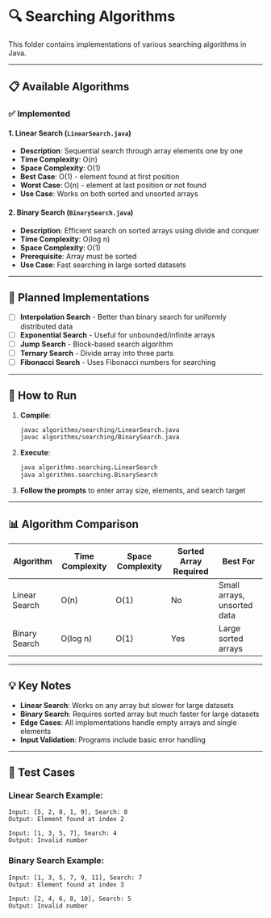 # 🔍 Searching Algorithms

This folder contains implementations of various searching algorithms in Java.

---

## 📋 Available Algorithms

### ✅ Implemented

#### 1. **Linear Search** (`LinearSearch.java`)
- **Description**: Sequential search through array elements one by one
- **Time Complexity**: O(n)
- **Space Complexity**: O(1)
- **Best Case**: O(1) - element found at first position
- **Worst Case**: O(n) - element at last position or not found
- **Use Case**: Works on both sorted and unsorted arrays

#### 2. **Binary Search** (`BinarySearch.java`)
- **Description**: Efficient search on sorted arrays using divide and conquer
- **Time Complexity**: O(log n)
- **Space Complexity**: O(1)
- **Prerequisite**: Array must be sorted
- **Use Case**: Fast searching in large sorted datasets

---

## 🔄 Planned Implementations

- [ ] **Interpolation Search** - Better than binary search for uniformly distributed data
- [ ] **Exponential Search** - Useful for unbounded/infinite arrays
- [ ] **Jump Search** - Block-based search algorithm
- [ ] **Ternary Search** - Divide array into three parts
- [ ] **Fibonacci Search** - Uses Fibonacci numbers for searching

---

## 🚀 How to Run

1. **Compile**: 
   ```bash
   javac algorithms/searching/LinearSearch.java
   javac algorithms/searching/BinarySearch.java
   ```

2. **Execute**:
   ```bash
   java algorithms.searching.LinearSearch
   java algorithms.searching.BinarySearch
   ```

3. **Follow the prompts** to enter array size, elements, and search target

---

## 📊 Algorithm Comparison

| Algorithm | Time Complexity | Space Complexity | Sorted Array Required | Best For |
|-----------|----------------|------------------|---------------------|----------|
| Linear Search | O(n) | O(1) | No | Small arrays, unsorted data |
| Binary Search | O(log n) | O(1) | Yes | Large sorted arrays |

---

## 💡 Key Notes

- **Linear Search**: Works on any array but slower for large datasets
- **Binary Search**: Requires sorted array but much faster for large datasets
- **Edge Cases**: All implementations handle empty arrays and single elements
- **Input Validation**: Programs include basic error handling

---

## 🎯 Test Cases

### Linear Search Example:
```
Input: [5, 2, 8, 1, 9], Search: 8
Output: Element found at index 2

Input: [1, 3, 5, 7], Search: 4
Output: Invalid number
```

### Binary Search Example:
```
Input: [1, 3, 5, 7, 9, 11], Search: 7
Output: Element found at index 3

Input: [2, 4, 6, 8, 10], Search: 5
Output: Invalid number
```
